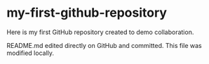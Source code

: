 # my-first-github-repository
Here is my first GitHub repository created to demo collaboration.

README.md edited directly on GitHub and committed. This file was modified locally.
